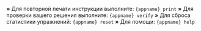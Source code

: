 __»__ Для повторной печати инструкции выполните: `{appname} print`
 __»__ Для проверки вашего решения выполните: `{appname} verify`
 __»__ Для сброса статистики упражнений: `{appname} reset`
 __»__ Для помощи: `{appname} help`
